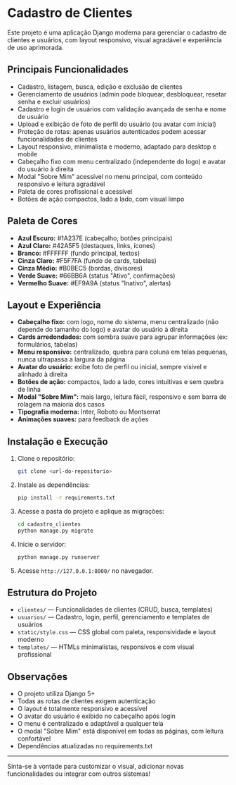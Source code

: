 # Cadastro de Clientes

Este projeto é uma aplicação Django moderna para gerenciar o cadastro de clientes e usuários, com layout responsivo, visual agradável e experiência de uso aprimorada.

## Principais Funcionalidades

- Cadastro, listagem, busca, edição e exclusão de clientes
- Gerenciamento de usuários (admin pode bloquear, desbloquear, resetar senha e excluir usuários)
- Cadastro e login de usuários com validação avançada de senha e nome de usuário
- Upload e exibição de foto de perfil do usuário (ou avatar com inicial)
- Proteção de rotas: apenas usuários autenticados podem acessar funcionalidades de clientes
- Layout responsivo, minimalista e moderno, adaptado para desktop e mobile
- Cabeçalho fixo com menu centralizado (independente do logo) e avatar do usuário à direita
- Modal "Sobre Mim" acessível no menu principal, com conteúdo responsivo e leitura agradável
- Paleta de cores profissional e acessível
- Botões de ação compactos, lado a lado, com visual limpo

## Paleta de Cores

- **Azul Escuro:** #1A237E (cabeçalho, botões principais)
- **Azul Claro:** #42A5F5 (destaques, links, ícones)
- **Branco:** #FFFFFF (fundo principal, textos)
- **Cinza Claro:** #F5F7FA (fundo de cards, tabelas)
- **Cinza Médio:** #B0BEC5 (bordas, divisores)
- **Verde Suave:** #66BB6A (status "Ativo", confirmações)
- **Vermelho Suave:** #EF9A9A (status "Inativo", alertas)

## Layout e Experiência

- **Cabeçalho fixo:** com logo, nome do sistema, menu centralizado (não depende do tamanho do logo) e avatar do usuário à direita
- **Cards arredondados:** com sombra suave para agrupar informações (ex: formulários, tabelas)
- **Menu responsivo:** centralizado, quebra para coluna em telas pequenas, nunca ultrapassa a largura da página
- **Avatar do usuário:** exibe foto de perfil ou inicial, sempre visível e alinhado à direita
- **Botões de ação:** compactos, lado a lado, cores intuitivas e sem quebra de linha
- **Modal "Sobre Mim":** mais largo, leitura fácil, responsivo e sem barra de rolagem na maioria dos casos
- **Tipografia moderna:** Inter, Roboto ou Montserrat
- **Animações suaves:** para feedback de ações

## Instalação e Execução

1. Clone o repositório:
   ```bash
   git clone <url-do-repositorio>
   ```
2. Instale as dependências:
   ```bash
   pip install -r requirements.txt
   ```
3. Acesse a pasta do projeto e aplique as migrações:
   ```bash
   cd cadastro_clientes
   python manage.py migrate
   ```
4. Inicie o servidor:
   ```bash
   python manage.py runserver
   ```
5. Acesse `http://127.0.0.1:8000/` no navegador.

## Estrutura do Projeto

- `clientes/` — Funcionalidades de clientes (CRUD, busca, templates)
- `usuarios/` — Cadastro, login, perfil, gerenciamento e templates de usuários
- `static/style.css` — CSS global com paleta, responsividade e layout moderno
- `templates/` — HTMLs minimalistas, responsivos e com visual profissional

## Observações

- O projeto utiliza Django 5+
- Todas as rotas de clientes exigem autenticação
- O layout é totalmente responsivo e acessível
- O avatar do usuário é exibido no cabeçalho após login
- O menu é centralizado e adaptável a qualquer tela
- O modal "Sobre Mim" está disponível em todas as páginas, com leitura confortável
- Dependências atualizadas no requirements.txt

---

Sinta-se à vontade para customizar o visual, adicionar novas funcionalidades ou integrar com outros sistemas!

